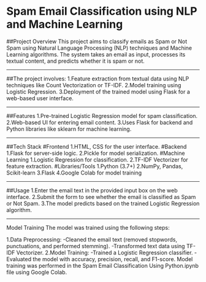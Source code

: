 # Spam Email Classification using NLP and Machine Learning

##Project Overview
This project aims to classify emails as Spam or Not Spam using Natural Language Processing (NLP) techniques and Machine Learning algorithms. The system takes an email as input, processes its textual content, and predicts whether it is spam or not.

---

##The project involves:
1.Feature extraction from textual data using NLP techniques like Count Vectorization or TF-IDF.
2.Model training using Logistic Regression.
3.Deployment of the trained model using Flask for a web-based user interface.

---


##Features
1.Pre-trained Logistic Regression model for spam classification.
2.Web-based UI for entering email content.
3.Uses Flask for backend and Python libraries like sklearn for machine learning.

---


##Tech Stack
#Frontend
  1.HTML, CSS for the user interface.
#Backend
  1.Flask for server-side logic.
  2.Pickle for model serialization.
#Machine Learning
  1.Logistic Regression for classification.
  2.TF-IDF Vectorizer for feature extraction.
#Libraries/Tools
  1.Python (3.7+)
  2.NumPy, Pandas, Scikit-learn
  3.Flask
  4.Google Colab for model training

---


##Usage
1.Enter the email text in the provided input box on the web interface.
2.Submit the form to see whether the email is classified as Spam or Not Spam.
3.The model predicts based on the trained Logistic Regression algorithm.

---


Model Training
The model was trained using the following steps:

  1.Data Preprocessing:
    -Cleaned the email text (removed stopwords, punctuations, and performed stemming).
    -Transformed text data using TF-IDF Vectorizer.
  2.Model Training:
    -Trained a Logistic Regression classifier.
    -Evaluated the model with accuracy, precision, recall, and F1-score.
Model training was performed in the Spam Email Classification Using Python.ipynb file using Google Colab.
